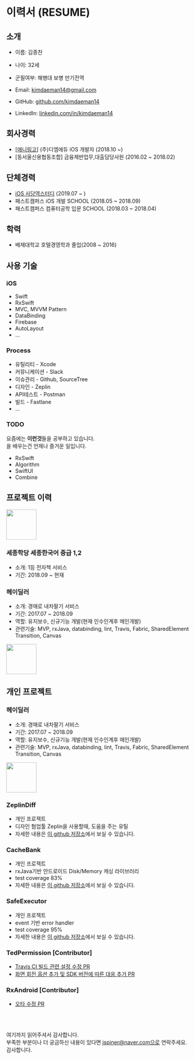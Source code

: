 # 이력서 (RESUME)

## 소개
- 이름: 김종찬
- 나이: 32세 
- 군필여부: 해병대 보병 만기전역

- Email: kimdaeman14@gmail.com
- GitHub: [github.com/kimdaeman14](https://github.com/kimdaeman14)
- LinkedIn: [linkedin.com/in/kimdaeman14](https://linkedin.com/in/kimdaeman14)

## 회사경력
- [[애니링고](https://apps.apple.com/kr/app/%EC%95%A0%EB%8B%88%EB%A7%81%EA%B3%A0/id1228074316)] (주)디엠에듀 iOS 개발자 (2018.10 ~) 
- [동서울신용협동조합] 금융제반업무,대출담당사원 (2016.02 ~ 2018.02)

## 단체경력
- [iOS 사당역스터디]() (2019.07 ~ )
- 패스트캠퍼스 iOS 개발 SCHOOL (2018.05 ~ 2018.09)
- 패스트캠퍼스 컴퓨터공학 입문 SCHOOL (2018.03 ~ 2018.04)

## 학력
- 배재대학교 호텔경영학과 졸업(2008 ~ 2016)

## 사용 기술
### iOS
- Swift
- RxSwift
- MVC, MVVM Pattern
- DataBinding
- Firebase
- AutoLayout
- ...


### Process
- 유틸리티 - Xcode
- 커뮤니케이션 - Slack
- 이슈관리 - Github, SourceTree
- 디자인 - Zeplin
- API테스트 - Postman
- 빌드 - Fastlane
- ...


### TODO
요즘에는 **이런것**들을 공부하고 있습니다. <br/>
을 배우는건 언제나 즐거운 일입니다. 
- RxSwift
- Algorithm
- SwiftUI
- Combine


## 프로젝트 이력

<img src='./images/ridibooks.png' width="80" />

### 세종학당 세종한국어 중급 1,2
- 소개: 1등 전자책 서비스
- 기간: 2018.09 ~ 현재

### 헤이딜러
- 소개: 경매로 내차팔기 서비스
- 기간: 2017.07 ~ 2018.09
- 역할: 유지보수, 신규기능 개발(현재 인수인계후 메인개발)
- 관련기술: MVP, rxJava, databinding, lint, Travis, Fabric, SharedElement Transition, Canvas

<img src="https://avatars0.githubusercontent.com/u/24453230?s=200&v=4" width="80" height="80"/>

## 개인 프로젝트 

### 헤이딜러
- 소개: 경매로 내차팔기 서비스
- 기간: 2017.07 ~ 2018.09
- 역할: 유지보수, 신규기능 개발(현재 인수인계후 메인개발)
- 관련기술: MVP, rxJava, databinding, lint, Travis, Fabric, SharedElement Transition, Canvas

<img src="https://avatars0.githubusercontent.com/u/24453230?s=200&v=4" width="80" height="80"/>

### ZeplinDiff
- 개인 프로젝트
- 디자인 협업툴 Zeplin을 사용할때, 도움을 주는 유틸
- 자세한 내용은 [이 github 저장소](https://github.com/JSpiner/ZeplinDiff)에서 보실 수 있습니다.

### CacheBank
- 개인 프로젝트
- rxJava기반 안드로이드 Disk/Memory 캐싱 라이브러리
- test coverage 83%
- 자세한 내용은 [이 github 저장소](https://github.com/JSpiner/CacheBank)에서 보실 수 있습니다.

### SafeExecutor 
- 개인 프로젝트
- event 기반 error handler
- test coverage 95%
- 자세한 내용은 [이 github 저장소](https://github.com/JSpiner/SafeExecutor)에서 보실 수 있습니다.

### TedPermission [Contributor]
- [Travis CI 빌드 관련 설정 수정 PR](https://github.com/ParkSangGwon/TedPermission/pull/66)
- [화면 회전 옵션 추가 및 SDK 버전에 따른 대응 추가 PR](https://github.com/ParkSangGwon/TedPermission/pull/74#issuecomment-363602722)

### RxAndroid [Contributor]
- [오타 수정 PR](https://github.com/ReactiveX/RxAndroid/pull/411)

<br/>
<br/>

여기까지 읽어주셔서 감사합니다. <br/>
부족한 부분이나 더 궁금하신 내용이 있다면 jspiner@naver.com으로 연락주세요.<br/>
감사합니다.
